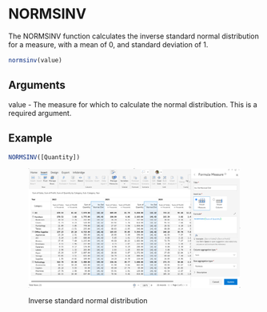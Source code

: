 # NORMSINV

The NORMSINV function calculates the inverse standard normal distribution for a measure, with a mean of 0, and standard deviation of 1.

```javascript
normsinv(value)
```

## Arguments

value - The measure for which to calculate the normal distribution. This is a required argument.

## Example

```javascript
NORMSINV([Quantity])
```

<figure><img src="../../.gitbook/assets/image (3) (1) (1) (1) (1) (1) (1) (1) (1) (1) (1) (1) (1) (1) (1).png" alt=""><figcaption><p>Inverse standard normal distribution</p></figcaption></figure>

